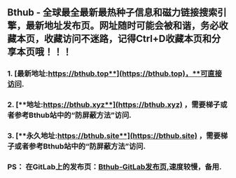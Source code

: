 ## **Bthub - 全球最全最新最热种子信息和磁力链接搜索引擎，最新地址发布页。网址随时可能会被和谐，务必收藏本页，收藏访问不迷路，记得Ctrl+D收藏本页和分享本页哦！！！**
### 1. [**最新地址:https://bthub.top**](https://bthub.top)，**可直接访问.**
### 2. [**地址:https://bthub.xyz**](https://bthub.xyz) **，需要梯子或者参考Bthub站中的“防屏蔽方法”访问.**
### 3. [**永久地址:https://bthub.site**](https://bthub.site) ，**需要梯子或者参考Bthub站中的“防屏蔽方法”访问.**

### PS： 在GitLab上的发布页：[**Bthub-GitLab发布页,**](https://gitlab.com/fwonggh/Bthub/-/blob/master/README.md)**速度较慢，备用.**
     


